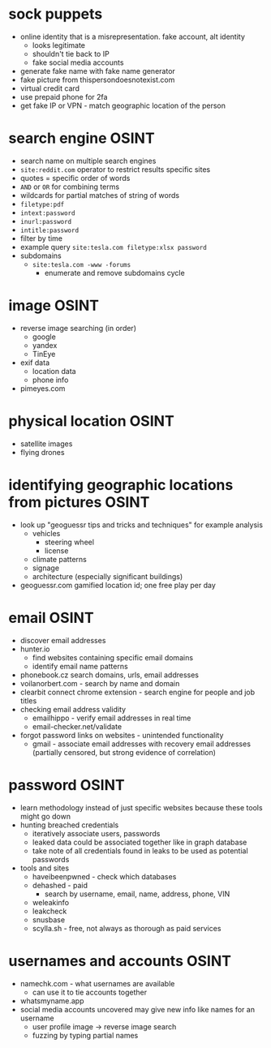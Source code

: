 # sock puppets
- online identity that is a misrepresentation. fake account, alt identity
  - looks legitimate
  - shouldn't tie back to IP
  - fake social media accounts
- generate fake name with fake name generator
- fake picture from thispersondoesnotexist.com
- virtual credit card
- use prepaid phone for 2fa
- get fake IP or VPN - match geographic location of the person

# search engine OSINT
- search name on multiple search engines
- `site:reddit.com` operator to restrict results specific sites
- quotes = specific order of words
- `AND` or `OR` for combining terms
- wildcards for partial matches of string of words
- `filetype:pdf`
- `intext:password`
- `inurl:password`
- `intitle:password`
- filter by time
- example query `site:tesla.com filetype:xlsx password`
- subdomains
  - `site:tesla.com -www -forums`
    - enumerate and remove subdomains cycle

# image OSINT
- reverse image searching (in order)
  - google
  - yandex
  - TinEye
- exif data
  - location data 
  - phone info
- pimeyes.com

# physical location OSINT
- satellite images
- flying drones

# identifying geographic locations from pictures OSINT
- look up "geoguessr tips and tricks and techniques" for example analysis 
  - vehicles
    - steering wheel
    - license
  - climate patterns
  - signage
  - architecture (especially significant buildings)
- geoguessr.com gamified location id; one free play per day

# email OSINT
- discover email addresses
- hunter.io
  - find websites containing specific email domains
  - identify email name patterns
- phonebook.cz search domains, urls, email addresses
- voilanorbert.com - search by name and domain
- clearbit connect chrome extension - search engine for people and job titles
- checking email address validity
  - emailhippo - verify email addresses in real time
  - email-checker.net/validate
- forgot password links on websites - unintended functionality
  - gmail - associate email addresses with recovery email addresses (partially censored, but strong evidence of correlation)

# password OSINT
- learn methodology instead of just specific websites because these tools might go down
- hunting breached credentials
  - iteratively associate users, passwords 
  - leaked data could be associated together like in graph database
  - take note of all credentials found in leaks to be used as potential passwords
- tools and sites
  - haveibeenpwned - check which databases
  - dehashed - paid
    - search by username, email, name, address, phone, VIN
  - weleakinfo
  - leakcheck
  - snusbase
  - scylla.sh - free, not always as thorough as paid services

# usernames and accounts OSINT
- namechk.com - what usernames are available
  - can use it to tie accounts together
- whatsmyname.app
- social media accounts uncovered may give new info like names for an username
  - user profile image -> reverse image search
  - fuzzing by typing partial names

